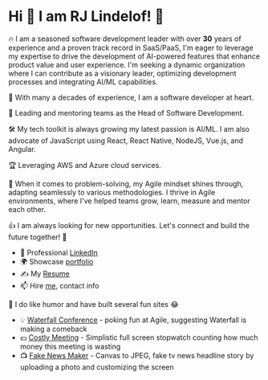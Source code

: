 
# Hi :wave: I am RJ Lindelof! :facepunch:
:fire: I am a seasoned software development leader with over **30** years of experience and a proven track record in SaaS/PaaS, I'm eager to leverage my expertise to drive the development of AI-powered features that enhance product value and user experience. I'm seeking a dynamic organization where I can contribute as a visionary leader, optimizing development processes and integrating AI/ML capabilities.

:rocket: With many a decades of experience, I am a software developer at heart.

:office: Leading and mentoring teams as the Head of Software Development.

:hammer_and_wrench: My tech toolkit is always growing my latest passion is AI/ML. I am also advocate of JavaScript using React, React Native, NodeJS, Vue.js, and Angular. 

:trophy:  Leveraging AWS and Azure cloud services.

:thinking: When it comes to problem-solving, my Agile mindset shines through, adapting seamlessly to various methodologies. I thrive in Agile environments, where I've helped teams grow, learn, measure and mentor each other. 

:thumbsup: I am always looking for new opportunities. Let's connect and build the future together! 🌟
 
* :necktie:  Professional [LinkedIn](https://www.linkedin.com/in/rjlindelof/)  
* :earth_africa: Showcase [portfolio](https://rjlweb.com/) 
* :writing_hand: My [Resume](https://rjlindelof.com/) 
* :mailbox: Hire [me](https://rjl.guru/), contact info

:rofl: I do like humor and have built several fun sites :joy:
* :bulb: [Waterfall Conference](https://waterfallconf.com) - poking fun at Agile, suggesting Waterfall is making a comeback
* :dollar: [Costly Meeting](https://costlymeeting.com) - Simplistic full screen stopwatch counting how much money this meeting is wasting
* :tv: [Fake News Maker](https://fakenewsmaker.com) - Canvas to JPEG, fake tv news headline story by uploading a photo and customizing the screen